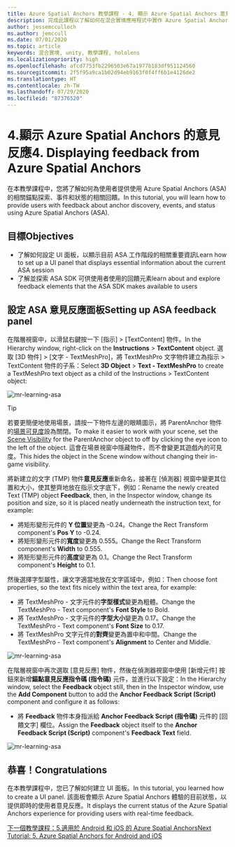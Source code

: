 ```yaml
---
title: Azure Spatial Anchors 教學課程 - 4. 顯示 Azure Spatial Anchors 意見反應
description: 完成此課程以了解如何在混合實境應用程式中實作 Azure Spatial Anchors。
author: jessemcculloch
ms.author: jemccull
ms.date: 07/01/2020
ms.topic: article
keywords: 混合實境, unity, 教學課程, hololens
ms.localizationpriority: high
ms.openlocfilehash: afcd7753fb2296503e67a1977b183df951124560
ms.sourcegitcommit: 2f5f95a9ca1b02d94eb9163f0f4ff6b1e4126de2
ms.translationtype: HT
ms.contentlocale: zh-TW
ms.lasthandoff: 07/29/2020
ms.locfileid: "87376520"
---
```

# <a name="4-displaying-feedback-from-azure-spatial-anchors"></a><span data-ttu-id="28d40-105">4.顯示 Azure Spatial Anchors 的意見反應</span><span class="sxs-lookup"><span data-stu-id="28d40-105">4. Displaying feedback from Azure Spatial Anchors</span></span>

<span data-ttu-id="28d40-106">在本教學課程中，您將了解如何為使用者提供使用 Azure Spatial Anchors (ASA) 的相關錨點探索、事件和狀態的相關回饋。</span><span class="sxs-lookup"><span data-stu-id="28d40-106">In this tutorial, you will learn how to provide users with feedback about anchor discovery, events, and status using Azure Spatial Anchors (ASA).</span></span>

## <a name="objectives"></a><span data-ttu-id="28d40-107">目標</span><span class="sxs-lookup"><span data-stu-id="28d40-107">Objectives</span></span>

* <span data-ttu-id="28d40-108">了解如何設定 UI 面板，以顯示目前 ASA 工作階段的相關重要資訊</span><span class="sxs-lookup"><span data-stu-id="28d40-108">Learn how to set up a UI panel that displays essential information about the current ASA session</span></span>
* <span data-ttu-id="28d40-109">了解並探索 ASA SDK 可供使用者使用的回饋元素</span><span class="sxs-lookup"><span data-stu-id="28d40-109">learn about and explore feedback elements that the ASA SDK makes available to users</span></span>

## <a name="setting-up-asa-feedback-panel"></a><span data-ttu-id="28d40-110">設定 ASA 意見反應面板</span><span class="sxs-lookup"><span data-stu-id="28d40-110">Setting up ASA feedback panel</span></span>

<span data-ttu-id="28d40-111">在階層視窗中，以滑鼠右鍵按一下 [指示] >  [TextContent] 物件。</span><span class="sxs-lookup"><span data-stu-id="28d40-111">In the Hierarchy window, right-click on the **Instructions** > **TextContent** object.</span></span> <span data-ttu-id="28d40-112">選取 [3D 物件] >  [文字 - TextMeshPro]，將 TextMeshPro 文字物件建立為指示 > TextContent 物件的子系：</span><span class="sxs-lookup"><span data-stu-id="28d40-112">Select **3D Object** > **Text - TextMeshPro** to create a TextMeshPro text object as a child of the Instructions > TextContent object:</span></span>

![mr-learning-asa](images/mr-learning-asa/asa-04-section1-step1-1.png)

> [!TIP]
> <span data-ttu-id="28d40-114">若要更簡便地使用場景，請按一下物件左邊的眼睛圖示，將 ParentAnchor 物件的<a href="https://docs.unity3d.com/Manual/SceneVisibility.html" target="_blank">場景可見度</a>設為關閉。</span><span class="sxs-lookup"><span data-stu-id="28d40-114">To make it easier to work with your scene, set the  <a href="https://docs.unity3d.com/Manual/SceneVisibility.html" target="_blank">Scene Visibility</a> for the ParentAnchor object to off by clicking the eye icon to the left of the object.</span></span> <span data-ttu-id="28d40-115">這會在場景視窗中隱藏物件，而不會變更其遊戲內的可見度。</span><span class="sxs-lookup"><span data-stu-id="28d40-115">This hides the object in the Scene window without changing their in-game visibility.</span></span>

<span data-ttu-id="28d40-116">將新建立的文字 (TMP) 物件**意見反應**重新命名，接著在 [偵測器] 視窗中變更其位置和大小，使其整齊地放在指示文字底下，例如：</span><span class="sxs-lookup"><span data-stu-id="28d40-116">Rename the newly created Text (TMP) object **Feedback**, then, in the Inspector window, change its position and size, so it is placed neatly underneath the instruction text, for example:</span></span>

* <span data-ttu-id="28d40-117">將矩形變形元件的 **Y 位置**變更為 -0.24。</span><span class="sxs-lookup"><span data-stu-id="28d40-117">Change the Rect Transform component's **Pos Y** to -0.24.</span></span>
* <span data-ttu-id="28d40-118">將矩形變形元件的**寬度**變更為 0.555。</span><span class="sxs-lookup"><span data-stu-id="28d40-118">Change the Rect Transform component's **Width** to 0.555.</span></span>
* <span data-ttu-id="28d40-119">將矩形變形元件的**高度**變更為 0.1。</span><span class="sxs-lookup"><span data-stu-id="28d40-119">Change the Rect Transform component's **Height** to 0.1.</span></span>

<span data-ttu-id="28d40-120">然後選擇字型屬性，讓文字適當地放在文字區域中，例如：</span><span class="sxs-lookup"><span data-stu-id="28d40-120">Then choose font properties, so the text fits nicely within the text area, for example:</span></span>

* <span data-ttu-id="28d40-121">將 TextMeshPro - 文字元件的**字型樣式**變更為粗體。</span><span class="sxs-lookup"><span data-stu-id="28d40-121">Change the TextMeshPro - Text component's **Font Style** to Bold.</span></span>
* <span data-ttu-id="28d40-122">將 TextMeshPro - 文字元件的**字型大小**變更為 0.17。</span><span class="sxs-lookup"><span data-stu-id="28d40-122">Change the TextMeshPro - Text component's **Font Size** to 0.17.</span></span>
* <span data-ttu-id="28d40-123">將 TextMeshPro 文字元件的**對齊**變更為置中和中間。</span><span class="sxs-lookup"><span data-stu-id="28d40-123">Change the TextMeshPro - Text component's **Alignment** to Center and Middle.</span></span>

![mr-learning-asa](images/mr-learning-asa/asa-04-section1-step1-2.png)

<span data-ttu-id="28d40-125">在階層視窗中再次選取 [意見反應] 物件，然後在偵測器視窗中使用 [新增元件] 按鈕來新增**錨點意見反應指令碼 (指令碼)** 元件，並進行以下設定：</span><span class="sxs-lookup"><span data-stu-id="28d40-125">In the Hierarchy window, select the **Feedback** object still, then in the Inspector window, use the **Add Component** button to add the **Anchor Feedback Script (Script)** component and configure it as follows:</span></span>

* <span data-ttu-id="28d40-126">將 **Feedback** 物件本身指派給 **Anchor Feedback Script (指令碼)** 元件的 [回饋文字] 欄位。</span><span class="sxs-lookup"><span data-stu-id="28d40-126">Assign the **Feedback** object itself to the **Anchor Feedback Script (Script)** component's **Feedback Text** field.</span></span>

![mr-learning-asa](images/mr-learning-asa/asa-04-section1-step1-3.png)

## <a name="congratulations"></a><span data-ttu-id="28d40-128">恭喜！</span><span class="sxs-lookup"><span data-stu-id="28d40-128">Congratulations</span></span>

<span data-ttu-id="28d40-129">在本教學課程中，您已了解如何建立 UI 面板。</span><span class="sxs-lookup"><span data-stu-id="28d40-129">In this tutorial, you learned how to create a UI panel.</span></span> <span data-ttu-id="28d40-130">該面板會顯示 Azure Spatial Anchors 體驗的目前狀態，以提供即時的使用者意見反應。</span><span class="sxs-lookup"><span data-stu-id="28d40-130">It displays the current status of the Azure Spatial Anchors experience for providing users with real-time feedback.</span></span>

[<span data-ttu-id="28d40-131">下一個教學課程：5.適用於 Android 和 iOS 的 Azure Spatial Anchors</span><span class="sxs-lookup"><span data-stu-id="28d40-131">Next Tutorial: 5. Azure Spatial Anchors for Android and iOS</span></span>](mr-learning-asa-05.md)
